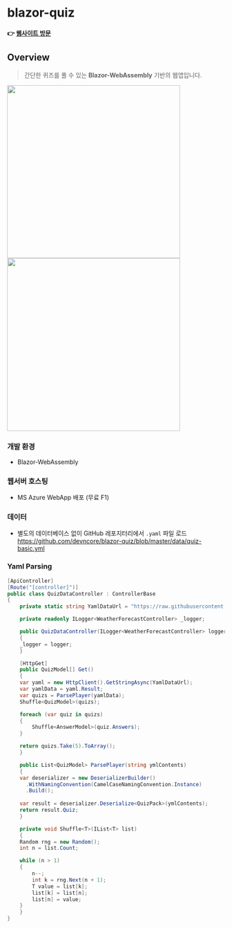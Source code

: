 # blazor-quiz

#### 👉 [웹사이트 방문](https://blazor-quiz.azurewebsites.net/Quiz)

## Overview

> 간단한 퀴즈를 풀 수 있는 **Blazor-WebAssembly** 기반의 웹앱입니다.

<img src="https://user-images.githubusercontent.com/74305823/129328930-6ca3e1e5-83f6-429a-af6a-63d81bd28624.png" width="400"/>

<img src="https://user-images.githubusercontent.com/74305823/129329047-0e6dd8ae-f0a4-4536-a18e-ccedf3f8033a.png" width="400"/>

### 개발 환경
- Blazor-WebAssembly

### 웹서버 호스팅
- MS Azure WebApp 배포 (무료 F1)

### 데이터
- 별도의 데이터베이스 없이 GitHub 레포지터리에서 `.yaml` 파일 로드  
  https://github.com/devncore/blazor-quiz/blob/master/data/quiz-basic.yml

### Yaml Parsing

```csharp
[ApiController]
[Route("[controller]")]
public class QuizDataController : ControllerBase
{
    private static string YamlDataUrl = "https://raw.githubusercontent.com/devncore/blazor-quiz/master/data/quiz-basic.yml";

    private readonly ILogger<WeatherForecastController> _logger;

    public QuizDataController(ILogger<WeatherForecastController> logger)
    {
	_logger = logger;
    }

    [HttpGet]
    public QuizModel[] Get()
    {
 	var yaml = new HttpClient().GetStringAsync(YamlDataUrl);
	var yamlData = yaml.Result;
	var quizs = ParsePlayer(yamlData);
	Shuffle<QuizModel>(quizs);

	foreach (var quiz in quizs)
	{
	    Shuffle<AnswerModel>(quiz.Answers);
	}

	return quizs.Take(5).ToArray();
    }

    public List<QuizModel> ParsePlayer(string ymlContents)
    {
	var deserializer = new DeserializerBuilder()
	  .WithNamingConvention(CamelCaseNamingConvention.Instance)
	  .Build();
	
	var result = deserializer.Deserialize<QuizPack>(ymlContents);
	return result.Quiz;
    }

    private void Shuffle<T>(IList<T> list)
    {
	Random rng = new Random();
	int n = list.Count;

	while (n > 1) 
	{
	    n--;
	    int k = rng.Next(n + 1);
	    T value = list[k];
	    list[k] = list[n];
	    list[n] = value;
	}
    }
}
```


